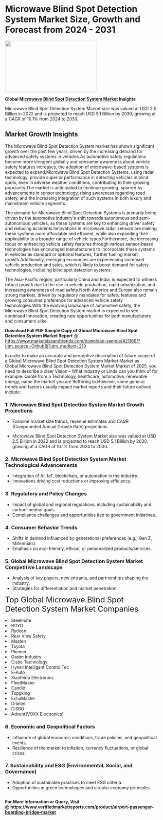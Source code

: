 <H1>Microwave Blind Spot Detection System Market Size, Growth and Forecast from 2024 - 2031</H1><img class="aligncenter size-medium wp-image-584254" src="https://thirdeyenews.in/wp-content/uploads/2024/09/Global-Market-Research-300x168.jpeg" alt="" width="300" height="168" /><p><strong>Global&nbsp;<a href="https://www.marketsizeandtrends.com/download-sample/421166/?utm_source=Github8j?utm_medium=210">Microwave Blind Spot Detection System Market</a> Insights</strong></p><p>Microwave Blind Spot Detection System Market size was valued at USD 2.5 Billion in 2022 and is projected to reach USD 5.1 Billion by 2030, growing at a CAGR of 10.1% from 2024 to 2030.</p><p><h2>Market Growth Insights</h2> <p>The Microwave Blind Spot Detection System market has shown significant growth over the past few years, driven by the increasing demand for advanced safety systems in vehicles.As automotive safety regulations become more stringent globally and consumer awareness about vehicle safety features increases, the adoption of microwave-based systems is expected to expand.Microwave Blind Spot Detection Systems, using radar technology, provide superior performance in detecting vehicles in blind spots, even in adverse weather conditions, contributing to their growing popularity.The market is anticipated to continue growing, spurred by advancements in sensor technology, rising awareness regarding road safety, and the increasing integration of such systems in both luxury and mainstream vehicle segments.</p> <p>The demand for Microwave Blind Spot Detection Systems is primarily being driven by the automotive industry's shift towards autonomous and semi-autonomous vehicles, as these systems are key to enhancing driver safety and reducing accidents.Innovations in microwave radar sensors are making these systems more affordable and efficient, while also expanding their applicability to a broader range of vehicle types.Furthermore, the increasing focus on enhancing vehicle safety features through various sensor-based technologies has encouraged manufacturers to incorporate these systems in vehicles as standard or optional features, further fueling market growth.Additionally, emerging economies are experiencing increased vehicle production and sales, which is likely to boost demand for safety technologies, including blind spot detection systems.</p> <p>The Asia-Pacific region, particularly China and India, is expected to witness robust growth due to the rise in vehicle production, rapid urbanization, and increasing awareness of road safety.North America and Europe also remain strong markets, driven by regulatory mandates for safety features and growing consumer preference for advanced vehicle safety technologies.With the evolving landscape of automotive safety, the Microwave Blind Spot Detection System market is expected to see continued innovation, creating new opportunities for both manufacturers and consumers alike.</p> <p><span class=""><strong>Download Full PDF Sample Copy of Global Microwave Blind Spot Detection System Market Report</strong> @ <a href="https://www.marketsizeandtrends.com/download-sample/421166/?utm_source=Github8j?utm_medium=210" target="_blank">https://www.marketsizeandtrends.com/download-sample/421166/?utm_source=Github8j?utm_medium=210</a></span></p><p>In order to make an accurate and perceptive description of future scope of a Global&nbsp;Microwave Blind Spot Detection System Market Market as Global&nbsp;Microwave Blind Spot Detection System Market Market of 2025, you need to describe a clear Vision &ndash; What Industry or Linda can you think of for example: Quote from a Technology, healthcare, automotive, renewable energy, name the market you are Reffering to.However, some general trends and factors usually impact market reports and their future outlook include:</p><h3>1.&nbsp;<strong>Microwave Blind Spot Detection System Market Growth Projections</strong></h3><ul><li>Examine market size trends, revenue estimates and CAGR (Compounded Annual Growth Rate) projections.</li><li><p>Microwave Blind Spot Detection System Market size was valued at USD 2.5 Billion in 2022 and is projected to reach USD 5.1 Billion by 2030, growing at a CAGR of 10.1% from 2024 to 2030.</p></li></ul><h3>2.&nbsp;<strong>Microwave Blind Spot Detection System Market Technological Advancements</strong></h3><ul><li>Integration of AI, IoT, blockchain, or automation in the industry.</li><li>Innovations driving cost reductions or improving efficiency.</li></ul><h3>3.&nbsp;<strong>Regulatory and Policy Changes</strong></h3><ul><li>Impact of global and regional regulations, including sustainability and carbon-neutral goals.</li><li>Compliance challenges and opportunities tied to government initiatives.</li></ul><h3>4.&nbsp;<strong>Consumer Behavior Trends</strong></h3><ul><li>Shifts in demand influenced by generational preferences (e.g., Gen Z, Millennials).</li><li>Emphasis on eco-friendly, ethical, or personalized products/services.</li></ul><h3>5.&nbsp;<strong>Global Microwave Blind Spot Detection System Market Competitive Landscape</strong></h3><ul><li>Analysis of key players, new entrants, and partnerships shaping the industry.</li><li>Strategies for differentiation and market penetration.</li></ul><p data-pm-slice="1 1 []"><span style="color: inherit; font-family: inherit; font-size: 25px;">Top Global Microwave Blind Spot Detection System Market Companies</span></p><div class="" data-test-id=""><p><li>Steelmate</li><li> BOYO</li><li> Rydeen</li><li> Rear View Safety</li><li> Masten</li><li> Toyota</li><li> Pioneer</li><li> Gasim Industry</li><li> Cisbo Technology</li><li> Hynall Intelligent Control Tec</li><li> E-Auto</li><li> Xiaofeida Electronics</li><li> FleetMaster</li><li> Candid</li><li> Toppking</li><li> EchoMaster</li><li> Driintel</li><li> CISBO</li><li> Advent(VOXX Electronics)</li></p></div><h3>6.&nbsp;<strong>Economic and Geopolitical Factors</strong></h3><ul><li>Influence of global economic conditions, trade policies, and geopolitical events.</li><li>Resilience of the market to inflation, currency fluctuations, or global crises.</li></ul><h3>7.&nbsp;<strong>Sustainability and ESG (Environmental, Social, and Governance)</strong></h3><ul><li>Adoption of sustainable practices to meet ESG criteria.</li><li>Opportunities in green technologies and circular economy principles.</li></ul><h2><strong style="font-size: 14px;">For More Information or Query, Visit @&nbsp;</strong><a style="background-color: #ffffff; font-size: 14px;" href="https://www.marketsizeandtrends.com/report/microwave-blind-spot-detection-system-market/" target="_blank">https://www.verifiedmarketreports.com/product/airport-passenger-boarding-bridge-market</a></h2>